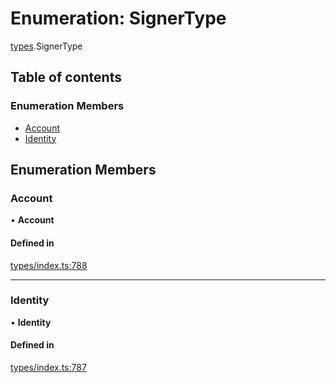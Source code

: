 # Enumeration: SignerType

[types](../wiki/types).SignerType

## Table of contents

### Enumeration Members

- [Account](../wiki/types.SignerType#account)
- [Identity](../wiki/types.SignerType#identity)

## Enumeration Members

### Account

• **Account**

#### Defined in

[types/index.ts:788](https://github.com/PolymathNetwork/polymesh-sdk/blob/49113a20/src/types/index.ts#L788)

___

### Identity

• **Identity**

#### Defined in

[types/index.ts:787](https://github.com/PolymathNetwork/polymesh-sdk/blob/49113a20/src/types/index.ts#L787)
